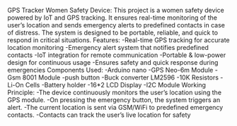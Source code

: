 GPS Tracker Women Safety Device:
This project is a women safety device powered by IoT and GPS tracking. It ensures real-time monitoring of the user’s location and sends emergency alerts to predefined contacts in case of distress. The system is designed to be portable, reliable, and quick to respond in critical situations.
Features:
-Real-time GPS tracking for accurate location monitoring
-Emergency alert system that notifies predefined contacts
-IoT integration for remote communication
-Portable & low-power design for continuous usage
-Ensures safety and quick response during emergencies
Components Used:
-Arduino nano
-GPS Neo-6m Module
-Gsm 8001 Module
-push button
-Buck converter LM2596
-10K Resistors
-Li-On Cells
-Battery holder
-16*2 LCD Display
-I2C Module
Working Principle:
-The device continuously monitors the user’s location using the GPS module.
-On pressing the emergency button, the system triggers an alert.
-The current location is sent via GSM/WiFi to predefined emergency contacts.
-Contacts can track the user’s live location for safety
